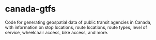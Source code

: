 # canada-gtfs
Code for generating geospatial data of public transit agencies in Canada, with information on stop locations, route locations, route types, level of service, wheelchair access, bike access, and more.
